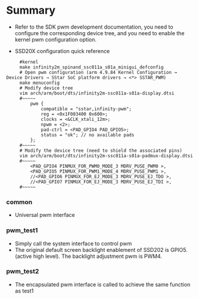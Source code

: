 # Summary
- Refer to the SDK pwm development documentation, you need to configure the corresponding device tree, and you need to enable the kernel pwm configuration option.

- SSD20X configuration quick reference
```shell
     #kernel
     make infinity2m_spinand_ssc011a_s01a_minigui_defconfig
     # Open pwm configuration (arm 4.9.84 Kernel Configuration → Device Drivers → SStar SoC platform drivers → <*> SSTAR_PWM)
     make menuconfig
     # Modify device tree
     vim arch/arm/boot/dts/infinity2m-ssc011a-s01a-display.dtsi
     #~~~~~
         pwm {
             compatible = "sstar,infinity-pwm";
             reg = <0x1F003400 0x600>;
             clocks = <&CLK_xtali_12m>;
             npwm = <2>;
             pad-ctrl = <PAD_GPIO4 PAD_GPIO5>;
             status = "ok"; // no available pads
         };
     #~~~~~
     # Modify the device tree (need to shield the associated pins)
     vim arch/arm/boot/dts/infinity2m-ssc011a-s01a-padmux-display.dtsi
     #~~~~~
         <PAD_GPIO4 PINMUX_FOR_PWM0_MODE_3 MDRV_PUSE_PWM0 >,
         <PAD_GPIO5 PINMUX_FOR_PWM1_MODE_4 MDRV_PUSE_PWM1 >,
         //<PAD_GPIO6 PINMUX_FOR_EJ_MODE_3 MDRV_PUSE_EJ_TDO >,
         //<PAD_GPIO7 PINMUX_FOR_EJ_MODE_3 MDRV_PUSE_EJ_TDI >,
     #~~~~~
```
### common
- Universal pwm interface

### pwm_test1
- Simply call the system interface to control pwm
- The original default screen backlight enablement of SSD202 is GPIO5. (active high level). The backlight adjustment pwm is PWM4.

### pwm_test2
- The encapsulated pwm interface is called to achieve the same function as test1
